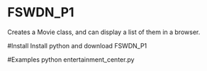 # FSWDN_P1
Creates a Movie class, and can display a list of them in a browser.

#Install
Install python and download FSWDN_P1

#Examples
python entertainment_center.py